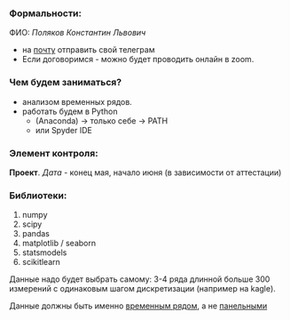 ### Формальности:
ФИО: 
*Поляков Константин Львович*
- на [почту](poluakov.kl@hse.ru) отправить свой телеграм
- Если договоримся - можно будет проводить онлайн в zoom.

### Чем будем заниматься?
-  анализом временных рядов.
-  работать будем в Python 
	- (Anaconda) -> только себе -> PATH
	- или Spyder IDE
### Элемент контроля:
**Проект**. 
*Дата* - конец мая, начало июня (в зависимости от аттестации)

### Библиотеки:
1. numpy
2. scipy
3. pandas
4. matplotlib / seaborn
5. statsmodels
6. scikitlearn

Данные надо будет выбрать самому:
3-4 ряда длинной больше 300 измерений с одинаковым шагом дискретизации (например на kagle).

Данные должны быть именно [временным рядом](https://ru.wikipedia.org/wiki/Временной_ряд), а не [панельными](https://ru.wikipedia.org/wiki/Панельные_данные)
